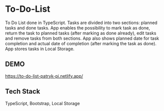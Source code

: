 # To-Do-List

To Do List done in TypeScript.
Tasks are divided into two sections: planned tasks and done tasks.
App enables the possibility to mark task as done, return the task to planned tasks (after marking as done already), edit tasks and remove tasks from both sections.
App also shows planned date for task completion and actual date of completion (after marking the task as done).
App stores tasks in Local Storage.

## DEMO

https://to-do-list-patryk-pi.netlify.app/

## Tech Stack

TypeScript, Bootstrap, Local Storage